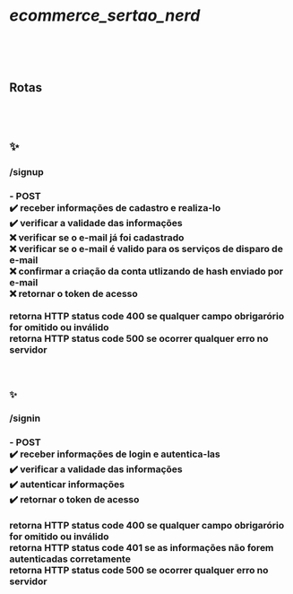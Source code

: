 # ***ecommerce_sertao_nerd***
<br>
</br>
</br>
<h2>Rotas<h2/><br/><br/>
✨ <h3>/signup<h3/> - POST</br>
✔️ receber informações de cadastro e realiza-lo</br>
✔️ verificar a validade das informações</br>
❌ verificar se o e-mail já foi cadastrado</br>
❌ verificar se o e-mail é valido para os serviços de disparo de e-mail</br>
❌ confirmar a criação da conta utlizando de hash enviado por e-mail</br>
❌ retornar o token de acesso</br>
</br>
retorna <strong>HTTP status code 400</strong> se qualquer campo obrigarório for omitido ou inválido</br>
retorna <strong>HTTP status code 500</strong> se ocorrer qualquer erro no servidor</br>
<br>
</br>
</br>
✨ <h3>/signin<h3/> - POST</br>
✔️ receber informações de login e autentica-las</br>
✔️ verificar a validade das informações</br>
✔️ autenticar informações</br>
✔️ retornar o token de acesso</br>
</br>
retorna <strong>HTTP status code 400</strong> se qualquer campo obrigarório for omitido ou inválido</br>
retorna <strong>HTTP status code 401</strong> se as informações não forem autenticadas corretamente</br>
retorna <strong>HTTP status code 500</strong> se ocorrer qualquer erro no servidor</br>
